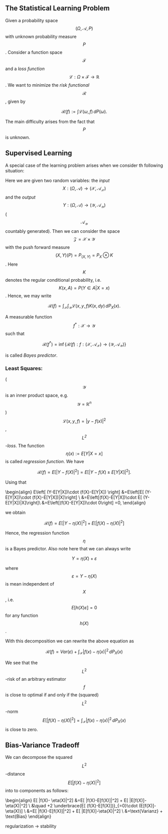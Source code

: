 ## The Statistical Learning Problem

Given a probability space $$ (\Omega,\mathcal A, P)$$ with unknown probability measure $$P$$.
Consider a function space $$\mathcal F$$ and a *loss function* $$\mathcal L:\Omega\times \mathcal F \to \mathbb R$$. 
We want to minimize the *risk functional* $$\mathcal R$$, given by

$$
\mathcal R(f):=\int \mathcal L(\omega,f)\,dP(\omega).
$$

The main difficulty arises from the fact that $$P$$ is unknown.


## Supervised Learning
A special case of the learning problem arises when we consider th following situation:


Here we are given two random variables:
the *input* $$X: (\Omega,\mathcal A) \to (\mathcal X, \mathcal A_{\mathcal X})$$
and the *output* $$Y: (\Omega,\mathcal A) \to (\mathcal Y,\mathcal A_{\mathcal Y})$$
($$\mathcal A_{\mathcal Y}$$ countably generated).
Then we can consider the space
$$\mathcal Z = \mathcal X\times \mathcal Y$$ with the push forward measure
$$(X,Y)(P)= P_{(X,Y)}=P_X\otimes K$$. Here $$K$$ denotes the regular conditional probability,
i.e. $$K(x,A)=P(Y\in A|X=x)$$.
Hence, we may write

$$
\mathcal R(f)=\int_{\mathcal X} \int_{\mathcal Y} \mathcal L(x,y,f)K(x,dy)\,dP_X(x).
$$

A measurable function $$f^*:\mathcal X \to \mathcal Y$$ such that

$$
\mathcal R(f^*) = \inf\{\mathcal R(f):f:(\mathcal X,\mathcal A_{\mathcal X})\to (\mathcal Y,\mathcal A_{\mathcal Y})\}
$$

is called *Bayes predictor*.


### Least Squares:
($$\mathcal Y$$ is an inner product space, e.g. $$\mathcal Y = \mathbb R^n$$)
$$\mathcal L(x,y,f)=|y-f(x)|^2$$, *$$L^2$$-loss*.
The function $$\eta(x):=E[Y|X=x]$$ is called *regression function*.
We have

$$
\mathcal R(f)
=E[ |Y-f(X)|^2]=E[ |Y-f(X)\pm E[Y|X]|^2 ] .
$$

Using that

\begin{align}
E\left[ (Y-E[Y|X])\cdot (f(X)-E[Y|X]) \right]
&=E\left[E[ (Y-E[Y|X])\cdot (f(X)-E[Y|X])|X]\right] \\
&=E\left[(f(X)-E[Y|X])\cdot E[ (Y-E[Y|X])|X]\right]\\
&=E\left[(f(X)-E[Y|X])\cdot 0\right] =0,
\end{align}

we obtain

$$
\mathcal R(f) = E[ |Y-\eta(X)|^2] + E[ |f(X)- \eta(X)|^2]
$$

Hence, the regression function $$\eta$$ is a Bayes predictor.
Also note here that we can always write

$$
Y = \eta(X) + \varepsilon
$$

where $$\varepsilon = Y-\eta(X)$$ is mean independent of $$X$$,
i.e. $$E[h(X)\varepsilon]=0$$ for any function $$h(X)$$.

With this decomposition we can rewrite the above equation as

$$
\mathcal R(f) = Var(\varepsilon) + \int_{\mathcal X} |f(x)- \eta(x)|^2\,dP_X(x)
$$

We see that the $$L^2$$-risk of an arbitrary estimator $$f$$ is close to optimal
if and only if the (squared) $$L^2$$-norm
$$E[ |f(X)- \eta(X)|^2]=\int_{\mathcal X} |f(x)- \eta(x)|^2\,dP_X(x)$$ is close to zero.


## Bias-Variance Tradeoff
We can decompose the squared $$L^2$$-distance $$E[ |f(X)- \eta(X)|^2]$$ into to components as follows:

\begin{align}
E[ |f(X)- \eta(X)|^2]
&=E[ |f(X)-E[f(X)]|^2] + E[ |E[f(X)]-\eta(X)|^2] \\
&\quad +2 \underbrace{E[ (f(X)-E[f(X)])}_{=0}\cdot (E[f(X)]-\eta(X))] \\
&=E[ |f(X)-E[f(X)]|^2] + E[ |E[f(X)]-\eta(X)|^2] \\
&=\text{Varianz} + \text{Bias}
\end{align}

regularization -> stability
